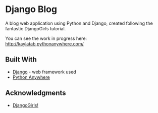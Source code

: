 # Django Blog

A blog web application using Python and Django, created following the fantastic DjangoGirls tutorial.

You can see the work in progress here: http://kaylatab.pythonanywhere.com/


## Built With

* [Django](https://docs.djangoproject.com/en/2.0/) - web framework used
* [Python Anywhere](https://www.pythonanywhere.com)


## Acknowledgments

* [DjangoGirls!](https://tutorial.djangogirls.org/en/) 

